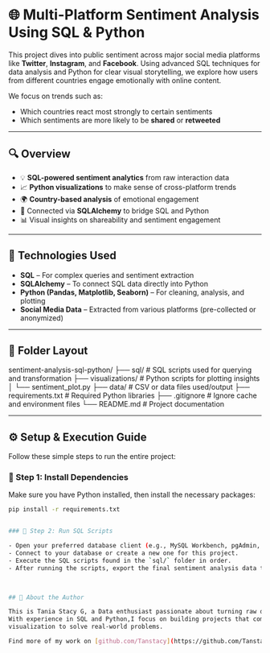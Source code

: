 # 🌐 Multi-Platform Sentiment Analysis Using SQL & Python

This project dives into public sentiment across major social media platforms like **Twitter**, **Instagram**, and **Facebook**. 
Using advanced SQL techniques for data analysis and Python for clear visual storytelling, 
we explore how users from different countries engage emotionally with online content.

We focus on trends such as:
- Which countries react most strongly to certain sentiments
- Which sentiments are more likely to be **shared** or **retweeted**

---

## 🔍 Overview

- 💡 **SQL-powered sentiment analytics** from raw interaction data
- 📈 **Python visualizations** to make sense of cross-platform trends
- 🌍 **Country-based analysis** of emotional engagement
- 🔗 Connected via **SQLAlchemy** to bridge SQL and Python
- 📊 Visual insights on shareability and sentiment engagement

---

## 🧰 Technologies Used

- **SQL** – For complex queries and sentiment extraction
- **SQLAlchemy** – To connect SQL data directly into Python
- **Python (Pandas, Matplotlib, Seaborn)** – For cleaning, analysis, and plotting
- **Social Media Data** – Extracted from various platforms (pre-collected or anonymized)

---

## 📁 Folder Layout

sentiment-analysis-sql-python/
├── sql/ # SQL scripts used for querying and transformation
├── visualizations/ # Python scripts for plotting insights
│ └── sentiment_plot.py
├── data/ # CSV or data files used/output
├── requirements.txt # Required Python libraries
├── .gitignore # Ignore cache and environment files
└── README.md # Project documentation


---

## ⚙️ Setup & Execution Guide

Follow these simple steps to run the entire project:

### 🔹 Step 1: Install Dependencies

Make sure you have Python installed, then install the necessary packages:

```bash
pip install -r requirements.txt


### 🔹 Step 2: Run SQL Scripts

- Open your preferred database client (e.g., MySQL Workbench, pgAdmin, SQLite).
- Connect to your database or create a new one for this project.
- Execute the SQL scripts found in the `sql/` folder in order.
- After running the scripts, export the final sentiment analysis data to a CSV file:
  


## 👤 About the Author

This is Tania Stacy G, a Data enthusiast passionate about turning raw data into meaningful insights. 
With experience in SQL and Python,I focus on building projects that combine data engineering and 
visualization to solve real-world problems.

Find more of my work on [github.com/Tanstacy](https://github.com/Tanstacy).

